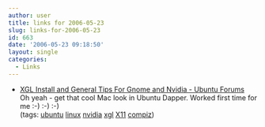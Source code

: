 ```yaml
---
author: user
title: links for 2006-05-23
slug: links-for-2006-05-23
id: 663
date: '2006-05-23 09:18:50'
layout: single
categories:
  - Links
---
```


*   [XGL Install and General Tips For Gnome and Nvidia - Ubuntu Forums](http://www.ubuntuforums.org/showthread.php?t=131267)  
    Oh yeah - get that cool Mac look in Ubuntu Dapper. Worked first time for me :-) :-) :-)  
    (tags: [ubuntu](http://del.icio.us/superpat/ubuntu) [linux](http://del.icio.us/superpat/linux) [nvidia](http://del.icio.us/superpat/nvidia) [xgl](http://del.icio.us/superpat/xgl) [X11](http://del.icio.us/superpat/X11) [compiz](http://del.icio.us/superpat/compiz))  
